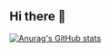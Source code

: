 ## Hi there 👋

[![Anurag's GitHub stats](https://github-readme-stats.vercel.app/api?username=mmesseri&count_private=true&show_icons=true)](https://github.com/anuraghazra/github-readme-stats)


<!--
**mmesseri/mmesseri** is a ✨ _special_ ✨ repository because its `README.md` (this file) appears on your GitHub profile.



Here are some ideas to get you started:

- 🔭 I’m currently working on ...
- 🌱 I’m currently learning ...
- 👯 I’m looking to collaborate on ...
- 🤔 I’m looking for help with ...
- 💬 Ask me about ...
- 📫 How to reach me: ...
- 😄 Pronouns: ...
- ⚡ Fun fact: ...
-->
